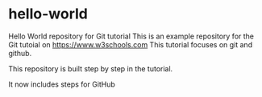# hello-world
Hello World repository for Git tutorial
This is an example repository for the Git tutoial on https://www.w3schools.com
This tutorial focuses on git and github.

This repository is built step by step in the tutorial.

It now includes steps for GitHub
